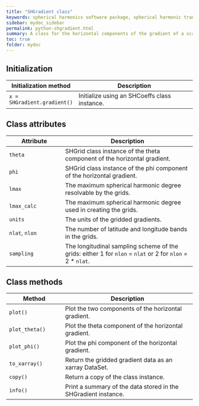 ```yaml
---
title: "SHGradient class"
keywords: spherical harmonics software package, spherical harmonic transform, legendre functions, multitaper spectral analysis, fortran, Python, gravity, magnetic field
sidebar: mydoc_sidebar
permalink: python-shgradient.html
summary: A class for the horizontal components of the gradient of a scalar.
toc: true
folder: mydoc
---
```


<style>
table:nth-of-type(n) {
    display:table;
    width:100%;
}
table:nth-of-type(n) th:nth-of-type(2) {
    width:70%;
}
</style>

## Initialization

| Initialization method | Description |
| --------------------- | ----------- |
| `x = SHGradient.gradient()` | Initialize using an SHCoeffs class instance. |

## Class attributes

| Attribute | Description |
| --------- | ----------- |
| `theta` | SHGrid class instance of the theta component of the horizontal gradient. |
| `phi` |  SHGrid class instance of the phi component of the horizontal gradient. |
| `lmax` | The maximum spherical harmonic degree resolvable by the grids. |
| `lmax_calc` | The maximum spherical harmonic degree used in creating the grids. |
| `units` | The units of the gridded gradients. |
| `nlat`, `nlon` | The number of latitude and longitude bands in the grids. |
| `sampling` | The longitudinal sampling scheme of the grids: either 1 for `nlon` = `nlat` or 2 for `nlon` = 2 * `nlat`. |

## Class methods

| Method | Description |
| ------ | ----------- |
| `plot()` | Plot the two components of the horizontal gradient. |
| `plot_theta()` | Plot the theta component of the horizontal gradient. |
| `plot_phi()` | Plot the phi component of the horizontal gradient. |
| `to_xarray()` | Return the gridded gradient data as an xarray DataSet. |
| `copy()` | Return a copy of the class instance. |
| `info()` | Print a summary of the data stored in the SHGradient instance. |
